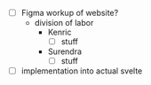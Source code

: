 - [ ] Figma workup of website?
	- division of labor
		- Kenric
			- [ ] stuff
		- Surendra
			- [ ] stuff 
- [ ] implementation into actual svelte